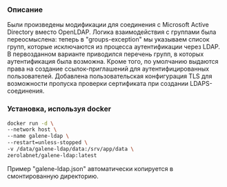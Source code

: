 ### Описание

Были произведены модификации для соединения с Microsoft Active Directory вместо OpenLDAP. Логика взаимодействия с группами была переосмыслена: теперь в "groups-exception" мы указываем список групп, которые исключаются из процесса аутентификации через LDAP. В первозданном варианте приводился перечень групп, в которых аутентификация была возможна. Кроме того, по умолчанию выдаются права на создание ссылок-приглашений для аутентифицированных пользователей. Добавлена пользовательская конфигурация TLS для возможности пропуска проверки сертификата при создании LDAPS-соединения.

### Установка, используя docker

```bash
docker run -d \
--network host \
--name galene-ldap \
--restart=unless-stopped \
-v /data/galene-ldap/data:/srv/app/data \
zerolabnet/galene-ldap:latest
```

Пример "galene-ldap.json" автоматически копируется в смонтированную директорию.
